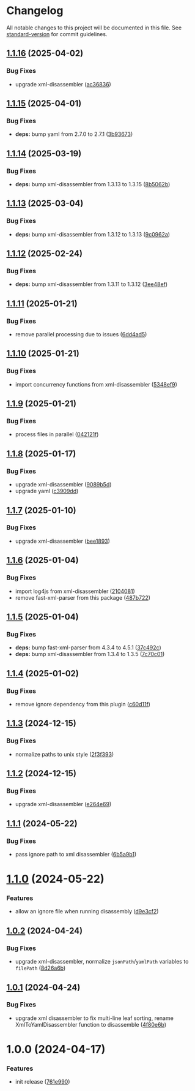 <!-- markdownlint-disable MD024 MD025 -->
<!-- markdown-link-check-disable -->

# Changelog

All notable changes to this project will be documented in this file. See [standard-version](https://github.com/conventional-changelog/standard-version) for commit guidelines.

## [1.1.16](https://github.com/mcarvin8/xml2yaml-disassembler/compare/v1.1.15...v1.1.16) (2025-04-02)


### Bug Fixes

* upgrade xml-disassembler ([ac36836](https://github.com/mcarvin8/xml2yaml-disassembler/commit/ac368364fe2a0dedcb05707a8067d8de9ff387f6))

## [1.1.15](https://github.com/mcarvin8/xml2yaml-disassembler/compare/v1.1.14...v1.1.15) (2025-04-01)


### Bug Fixes

* **deps:** bump yaml from 2.7.0 to 2.7.1 ([3b93673](https://github.com/mcarvin8/xml2yaml-disassembler/commit/3b93673737fba448b14241c9fd4a4575941d9021))

## [1.1.14](https://github.com/mcarvin8/xml2yaml-disassembler/compare/v1.1.13...v1.1.14) (2025-03-19)


### Bug Fixes

* **deps:** bump xml-disassembler from 1.3.13 to 1.3.15 ([8b5062b](https://github.com/mcarvin8/xml2yaml-disassembler/commit/8b5062b01389d0253e9ed20b08d8d6f5424c0874))

## [1.1.13](https://github.com/mcarvin8/xml2yaml-disassembler/compare/v1.1.12...v1.1.13) (2025-03-04)


### Bug Fixes

* **deps:** bump xml-disassembler from 1.3.12 to 1.3.13 ([9c0962a](https://github.com/mcarvin8/xml2yaml-disassembler/commit/9c0962a6674a3d13cc73e4771617414f6c88843d))

## [1.1.12](https://github.com/mcarvin8/xml2yaml-disassembler/compare/v1.1.11...v1.1.12) (2025-02-24)


### Bug Fixes

* **deps:** bump xml-disassembler from 1.3.11 to 1.3.12 ([3ee48ef](https://github.com/mcarvin8/xml2yaml-disassembler/commit/3ee48effb3c189aba49b668095ba273e48e59a14))

## [1.1.11](https://github.com/mcarvin8/xml2yaml-disassembler/compare/v1.1.10...v1.1.11) (2025-01-21)


### Bug Fixes

* remove parallel processing due to issues ([6dd4ad5](https://github.com/mcarvin8/xml2yaml-disassembler/commit/6dd4ad5d40663c453330324db73ae95e5993d52f))

## [1.1.10](https://github.com/mcarvin8/xml2yaml-disassembler/compare/v1.1.9...v1.1.10) (2025-01-21)


### Bug Fixes

* import concurrency functions from xml-disassembler ([5348ef9](https://github.com/mcarvin8/xml2yaml-disassembler/commit/5348ef9379526cab59091499e112ae7022e9ef03))

## [1.1.9](https://github.com/mcarvin8/xml2yaml-disassembler/compare/v1.1.8...v1.1.9) (2025-01-21)


### Bug Fixes

* process files in parallel ([042121f](https://github.com/mcarvin8/xml2yaml-disassembler/commit/042121fddb4970d93ae5924e1996cf30ca739231))

## [1.1.8](https://github.com/mcarvin8/xml2yaml-disassembler/compare/v1.1.7...v1.1.8) (2025-01-17)


### Bug Fixes

* upgrade xml-disassembler ([9089b5d](https://github.com/mcarvin8/xml2yaml-disassembler/commit/9089b5dd7dc5538558e780631b6c19774eedcc70))
* upgrade yaml ([c3909dd](https://github.com/mcarvin8/xml2yaml-disassembler/commit/c3909dd18580bfd50c8d2653e698c3ea3fa1d5a6))

## [1.1.7](https://github.com/mcarvin8/xml2yaml-disassembler/compare/v1.1.6...v1.1.7) (2025-01-10)


### Bug Fixes

* upgrade xml-disassembler ([bee1893](https://github.com/mcarvin8/xml2yaml-disassembler/commit/bee18935517799a0e543e19157226813f45448be))

## [1.1.6](https://github.com/mcarvin8/xml2yaml-disassembler/compare/v1.1.5...v1.1.6) (2025-01-04)


### Bug Fixes

* import log4js from xml-disassembler ([2104081](https://github.com/mcarvin8/xml2yaml-disassembler/commit/2104081ee374005410d0ade4c221e5107c5800f3))
* remove fast-xml-parser from this package ([487b722](https://github.com/mcarvin8/xml2yaml-disassembler/commit/487b7223d6c9e0588840c91072285ae5d684e44c))

## [1.1.5](https://github.com/mcarvin8/xml2yaml-disassembler/compare/v1.1.4...v1.1.5) (2025-01-04)


### Bug Fixes

* **deps:** bump fast-xml-parser from 4.3.4 to 4.5.1 ([37c492c](https://github.com/mcarvin8/xml2yaml-disassembler/commit/37c492ce7e2df5f27d52c535c28cca06a76c08fb))
* **deps:** bump xml-disassembler from 1.3.4 to 1.3.5 ([7c70c01](https://github.com/mcarvin8/xml2yaml-disassembler/commit/7c70c0100fcb1918a5d6e4654045a3b8e56fdf08))

## [1.1.4](https://github.com/mcarvin8/xml2yaml-disassembler/compare/v1.1.3...v1.1.4) (2025-01-02)


### Bug Fixes

* remove ignore dependency from this plugin ([c60d11f](https://github.com/mcarvin8/xml2yaml-disassembler/commit/c60d11f8d3161171c9c59fcde4ce48de29a111e4))

## [1.1.3](https://github.com/mcarvin8/xml2yaml-disassembler/compare/v1.1.2...v1.1.3) (2024-12-15)


### Bug Fixes

* normalize paths to unix style ([2f3f393](https://github.com/mcarvin8/xml2yaml-disassembler/commit/2f3f3934db58d522aeceb9c492d3d13731aaa3cf))

## [1.1.2](https://github.com/mcarvin8/xml2yaml-disassembler/compare/v1.1.1...v1.1.2) (2024-12-15)


### Bug Fixes

* upgrade xml-disassembler ([e264e69](https://github.com/mcarvin8/xml2yaml-disassembler/commit/e264e69ba6f307da4b0b6a24ceb8ccad935146e3))

## [1.1.1](https://github.com/mcarvin8/xml2yaml-disassembler/compare/v1.1.0...v1.1.1) (2024-05-22)

### Bug Fixes

- pass ignore path to xml disassembler ([6b5a9b1](https://github.com/mcarvin8/xml2yaml-disassembler/commit/6b5a9b17f7ffb62c35a43364e35d5fc35e2f1dd0))

# [1.1.0](https://github.com/mcarvin8/xml2yaml-disassembler/compare/v1.0.2...v1.1.0) (2024-05-22)

### Features

- allow an ignore file when running disassembly ([d9e3cf2](https://github.com/mcarvin8/xml2yaml-disassembler/commit/d9e3cf27f8fcf8b1b7163a77a53380a43a18e5ca))

## [1.0.2](https://github.com/mcarvin8/xml2yaml-disassembler/compare/v1.0.1...v1.0.2) (2024-04-24)

### Bug Fixes

- upgrade xml-disassembler, normalize `jsonPath`/`yamlPath` variables to `filePath` ([8d26a6b](https://github.com/mcarvin8/xml2yaml-disassembler/commit/8d26a6b412b8731544ff91995bc9281885ca65a4))

## [1.0.1](https://github.com/mcarvin8/xml2yaml-disassembler/compare/v1.0.0...v1.0.1) (2024-04-24)

### Bug Fixes

- upgrade xml disassembler to fix multi-line leaf sorting, rename XmlToYamlDisassembler function to disassemble ([4f80e6b](https://github.com/mcarvin8/xml2yaml-disassembler/commit/4f80e6b18a3b743db14b6910fdd401f36ba7e8d7))

# 1.0.0 (2024-04-17)

### Features

- init release ([761e990](https://github.com/mcarvin8/xml2yaml-disassembler/commit/761e9906f493965200f4362a22676c71ca5e2098))
